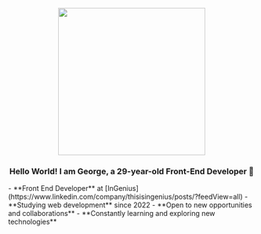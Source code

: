 

<p align="center">
  <img src="https://firebasestorage.googleapis.com/v0/b/svitlospace-b21f8.appspot.com/o/portfolio%2Ffreepik__upload__95404.png?alt=media&token=e70f536a-e669-41ad-b1bb-4576c2a634a3" width="300">
</p>

<div align="center">

### Hello World! I am **George**, a 29-year-old **Front-End Developer** 🚀  

<div align="left">
- **Front End Developer** at [InGenius](https://www.linkedin.com/company/thisisingenius/posts/?feedView=all)  
- **Studying web development** since 2022  
- **Open to new opportunities and collaborations**  
- **Constantly learning and exploring new technologies**  



